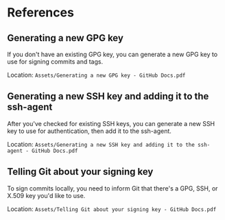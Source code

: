 # References

## Generating a new GPG key

If you don't have an existing GPG key, you can generate a new GPG key to use for signing commits and tags.

Location: `Assets/Generating a new GPG key - GitHub Docs.pdf`

## Generating a new SSH key and adding it to the ssh-agent

After you've checked for existing SSH keys, you can generate a new SSH key to use for authentication, then add it to the ssh-agent.

Location: `Assets/Generating a new SSH key and adding it to the ssh-agent - GitHub Docs.pdf`

## Telling Git about your signing key

To sign commits locally, you need to inform Git that there's a GPG, SSH, or X.509 key you'd like to use.

Location: `Assets/Telling Git about your signing key - GitHub Docs.pdf`
